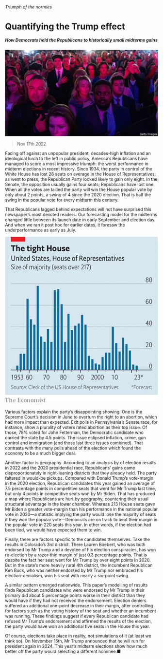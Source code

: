 ###### Triumph of the normies

# Quantifying the Trump effect 

##### How Democrats held the Republicans to historically small midterms gains 

![image](images/20221119_USP504.jpg) 

> Nov 17th 2022 


Facing off against an unpopular president, decades-high inflation and an ideological lurch to the left in public policy, America’s Republicans have managed to score a most impressive triumph: the worst performance in midterm elections in recent history. Since 1934, the party in control of the White House has lost 28 seats on average in the House of Representatives; as  went to press, the Republican Party looked likely to gain only eight. In the Senate, the opposition usually gains four seats; Republicans have lost one. When all the votes are tallied the party will win the House popular vote by only about 2 points, a swing of 4 since the 2020 election. That is half the swing in the popular vote for every midterm this century.

That Republicans lagged behind expectations will not have surprised this newspaper’s most devoted readers. Our forecasting model for the midterms changed little between its launch date in early September and election day. And when we ran it post hoc for earlier dates, it foresaw the underperformance as early as July.

![image](images/20221119_USC770.png) 


Various factors explain the party’s disappointing showing. One is the Supreme Court’s decision in June to overturn the right to an abortion, which had more impact than expected. Exit polls in Pennsylvania’s Senate race, for instance, show a plurality of voters rated abortion as their top issue. Of those, 78% voted for John Fetterman, the Democratic candidate who carried the state by 4.5 points. The issue eclipsed inflation, crime, gun control and immigration (and those last three issues combined). That contrasts with the many polls ahead of the election which found the economy to be a much bigger deal.

Another factor is geography. According to an analysis by  of election results in 2022 and the 2020 presidential race, Republicans’ gains came disproportionately in right-leaning districts that they already held. The party faltered in would-be pickups. Compared with Donald Trump’s vote-margin in the 2020 election, Republican candidates this year gained an average of 7.5 percentage points in competitive seats that went for Mr Trump last time, but only 4 points in competitive seats won by Mr Biden. That has produced a map where Republicans are hurt by geography, countering their usual structural advantage in the lower chamber. Whereas 213 House seats gave Mr Biden a greater vote-margin than his performance in the national popular vote in 2020—a statistic implying the party would lose the majority of seats if they won the popular vote—Democrats are on track to beat their margin in the popular vote in 220 seats this year. In other words, if the election had been tied, we would have expected them to win.

Finally, there are factors specific to the candidates themselves. Take the results in Colorado’s 3rd district. There Lauren Boebert, who was both endorsed by Mr Trump and a devotee of his election conspiracies, has won re-election by a razor-thin margin of just 0.3 percentage points. That is despite the fact her seat went for Mr Trump by over eight points in 2020. But in the state’s more heavily rural 4th district, the incumbent Republican Ken Buck, who was neither endorsed by Mr Trump nor embraced his election-denialism, won his seat with nearly a six-point swing.

A similar pattern emerged nationwide. This paper’s modelling of results finds Republican candidates who were endorsed by Mr Trump in their primary did about 5 percentage points worse in their district than they would have if they had not received the endorsement. Election deniers suffered an additional one-point decrease in their margin, after controlling for factors such as the voting history of the seat and whether an incumbent was running. These findings suggest if every Republican candidate had refused Mr Trump’s endorsement and affirmed the results of the election, the party would have won an additional five seats in the House this year. 

Of course, elections take place in reality, not simulations of it (at least we think so). On November 15th, Mr Trump announced that he will run for president again in 2024. This year’s midterm elections show how much better off the party would selecting a different nominee.■


